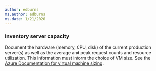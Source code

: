 ```yaml
---
author: edburns
ms.author: edburns
ms.date: 1/21/2020
---
```


### Inventory server capacity

Document the hardware (memory, CPU, disk) of the current production server(s) as well as the average and peak request counts and resource utilization.  This information must inform the choice of VM size.  See the [Azure Documentation for virtual machine sizing](/azure/cloud-services/cloud-services-sizes-specs).
